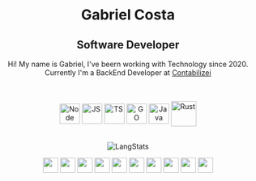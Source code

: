 <div align="center">

  <div>
  <h1>Gabriel Costa</h1>
  <h2>Software Developer</h2>

  <p>Hi! My name is Gabriel, I've beern working with Technology since 2020. <br>
  Currently I'm a BackEnd Developer at <a href="https://www.contabilizei.com.br">Contabilizei</a>
  </p>
  <br/>
  </div>
  
  <div style="display: inline_block"><br>
    <img align="center" alt="Node" height="40" width="40" src="https://cdn.jsdelivr.net/gh/devicons/devicon/icons/nodejs/nodejs-original.svg">
    <img align="center" alt="JS" height="40" width="40" src="https://cdn.jsdelivr.net/gh/devicons/devicon/icons/javascript/javascript-original.svg">
    <img align="center" alt="TS" height="40" width="40" src="https://cdn.jsdelivr.net/gh/devicons/devicon/icons/typescript/typescript-original.svg">
    <img align="center" alt="GO" height="40" width="40" src="https://cdn.jsdelivr.net/gh/devicons/devicon/icons/go/go-original-wordmark.svg">
    <img align="center" alt="Java" height="40" width="40" src="https://cdn.jsdelivr.net/gh/devicons/devicon/icons/java/java-plain.svg">
    <img align="center" alt="Rust" height="50" width="50" src="https://icons-for-free.com/download-icon-vscode+icons+type+rust-1324451477410103145_0.svg">
  </div>
  <br>

![LangStats](https://github-readme-stats.vercel.app/api/top-langs/?username=costiss&hide_progress=true&&hide=html,shell,makefile,lua,Dockerfile&theme=dracula)

<div style="display: inline_block">
    <img height="30" src="https://cdn.jsdelivr.net/gh/devicons/devicon/icons/react/react-original.svg" />      
    <img height="30" src="https://cdn.jsdelivr.net/gh/devicons/devicon/icons/nestjs/nestjs-plain.svg" />
    <img height="30" src="https://cdn.jsdelivr.net/gh/devicons/devicon/icons/express/express-original.svg" />
    <img height="30" src="https://cdn.jsdelivr.net/gh/devicons/devicon/icons/jest/jest-plain.svg" />
    <img height="30" src="https://cdn.jsdelivr.net/gh/devicons/devicon/icons/spring/spring-original.svg" />
    <img height="30" src="https://cdn.jsdelivr.net/gh/devicons/devicon/icons/postgresql/postgresql-original.svg" />      
    <img height="30" src="https://cdn.jsdelivr.net/gh/devicons/devicon/icons/googlecloud/googlecloud-original.svg" />
    <img height="30" src="https://cdn.jsdelivr.net/gh/devicons/devicon/icons/terraform/terraform-original.svg" />         
    <img height="30" src="https://cdn.jsdelivr.net/gh/devicons/devicon/icons/linux/linux-original.svg" />
    <img height="30" src="https://cdn.jsdelivr.net/gh/devicons/devicon/icons/vim/vim-plain.svg" />         
</div>

</div>
